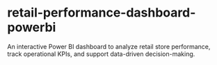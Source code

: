 # retail-performance-dashboard-powerbi
An interactive Power BI dashboard to analyze retail store performance, track operational KPIs, and support data-driven decision-making.
